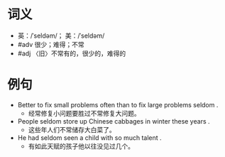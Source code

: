 # 词义
- 英：/ˈseldəm/； 美：/ˈseldəm/
- #adv 很少；难得；不常
- #adj 〈旧〉不常有的，很少的，难得的
# 例句
- Better to fix small problems often than to fix large problems seldom .
	- 经常修复小问题要胜过不常修复大问题。
- People seldom store up Chinese cabbages in winter these years .
	- 这些年人们不常储存大白菜了。
- He had seldom seen a child with so much talent .
	- 有如此天赋的孩子他以往没见过几个。
